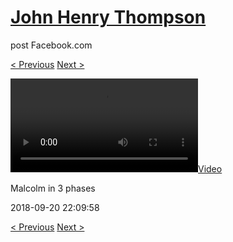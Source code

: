 # [John Henry Thompson](../README.md)
post Facebook.com

[< Previous](2018-09-24-7.md) [Next >](2018-09-20-2.md)

[![](../media/2018-09-20/Malcolm-in-3-phases.mp4)](../README.md)

Malcolm in 3 phases

2018-09-20 22:09:58

[< Previous](2018-09-24-7.md) [Next >](2018-09-20-2.md)